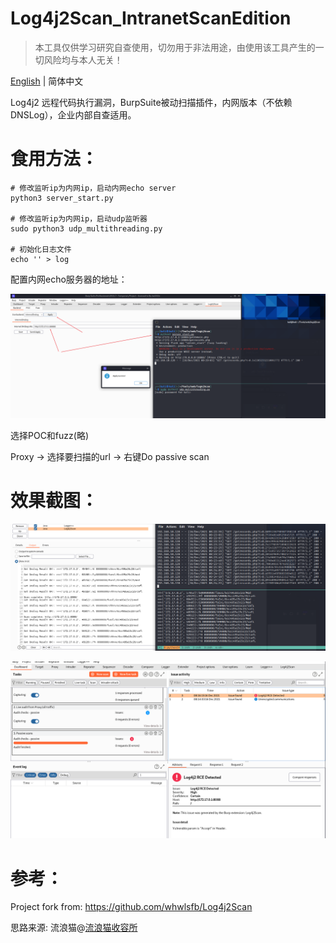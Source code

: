# Log4j2Scan_IntranetScanEdition



> 本工具仅供学习研究自查使用，切勿用于非法用途，由使用该工具产生的一切风险均与本人无关！



[English](./README.md) | 简体中文

Log4j2 远程代码执行漏洞，BurpSuite被动扫描插件，内网版本（不依赖DNSLog），企业内部自查适用。




# 食用方法：


```shell
# 修改监听ip为内网ip，启动内网echo server
python3 server_start.py

# 修改监听ip为内网ip，启动udp监听器
sudo python3 udp_multithreading.py

# 初始化日志文件
echo '' > log
```

配置内网echo服务器的地址：

![image-20211216213019095](screenshots/image-20211216213019095.png)

选择POC和fuzz(略)

Proxy -> 选择要扫描的url -> 右键Do passive scan



# 效果截图：

![](screenshots/scan.png)

![](screenshots/output.png)



# 参考：

Project fork from: https://github.com/whwlsfb/Log4j2Scan



思路来源: 流浪猫@[流浪猫收容所](https://mp.weixin.qq.com/s/gij9ckgCCp76Vx8kOB68iA)





